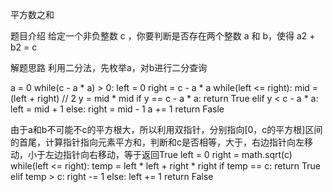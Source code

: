 平方数之和

题目介绍
给定一个非负整数 c ，你要判断是否存在两个整数 a 和 b，使得 a2 + b2 = c

解题思路
利用二分法，先枚举a，对b进行二分查询

a = 0
while(c - a * a) > 0:
	left = 0
	right = c - a * a
	while(left <= right):
		mid = (left + right) // 2
		y = mid * mid
		if y == c - a * a:
			return True
		elif y < c - a * a:
			left = mid + 1
		else:
			right = mid - 1
	a += 1
return Fasle

由于a和b不可能不c的平方根大，所以利用双指针，分别指向[0，c的平方根]区间的首尾，计算指针指向元素平方和，判断和c是否相等，大于，右边指针向左移动，小于左边指针向右移动，等于返回True
left = 0
right = math.sqrt(c)
while(left <= right):
	temp = left * left + right * right
	if temp == c:
		return True
	elif temp > c:
		right -= 1
	else:
		left += 1
return False
			
		
		

